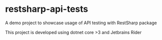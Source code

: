 # restsharp-api-tests
A demo project to showcase usage of API testing with RestSharp package

This project is developed using dotnet core >3 and Jetbrains Rider
